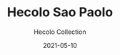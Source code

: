 ---
image_primary: "img/saopaulo_collection_heccolo_finium_1-410x410.jpg"
image_secondary: "img/saopaulo_collection_heccolo_finium_3-1000x400.jpg"
subtitle: "Hecolo Collection"
description: "Originally%20developed%20to%20optimize%20the%20use%20of%20wood%2C%20the%20Hecolo%20collection%20decorative%20walls%20are%20now%20treasured%20for%20their%20great%20aesthetic%20beauty.%20The%20combination%20of%20ten%20species%20on%20one%20wall%20creates%20a%20particular%20effect.%20The%20use%20of%20different%20species%20accentuates%20contrasts%20and%20creates%20interesting%20variations%20of%20texture%20and%20pattern.%0AHecolo%20is%20a%20great%20way%20to%20add%20a%20signature%20style%20to%20a%20space."
tags: 
  - "Wall Panels"
title: "Hecolo Sao Paolo"
designer: "Finium"
href: "https://finium.ca/en/decorative-walls/sao-paolo/"
category: "Wall Panels"
manufacturer: "Finium"
slug: "/manufacturers/finium/wall-panels/finium-hecolo-sao-paolo"
date: "2021-05-10"
---